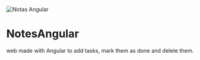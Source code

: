 ![Notas Angular](https://user-images.githubusercontent.com/65512317/122670605-34d2f300-d1c3-11eb-8c0c-307c664d9fe3.gif)
# NotesAngular
web made with Angular to add tasks, mark them as done and delete them.

